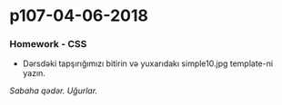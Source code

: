 # p107-04-06-2018

### Homework - CSS
- Dərsdəki tapşırığımızı bitirin və yuxarıdakı simple10.jpg template-ni yazın.

*Sabaha qədər. Uğurlar.*
